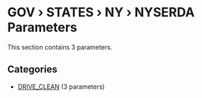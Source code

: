 # GOV › STATES › NY › NYSERDA Parameters

This section contains 3 parameters.

## Categories

- [DRIVE_CLEAN](drive_clean/index.md) (3 parameters)
